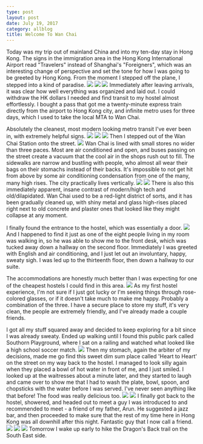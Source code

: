 ```yaml
---
type: post
layout: post
date: July 19, 2017
category: allblog
title: Welcome To Wan Chai
---
```


Today was my trip out of mainland China and into my ten-day stay in Hong Kong. The signs in the immigration area in the Hong Kong International Airport read "Travelers" instead of Shanghai's "Foreigners", which was an interesting change of perspective and set the tone for how I was going to be greeted by Hong Kong. From the moment I stepped off the plane, I  stepped into a kind of paradise. <img class="post-img" src="{{ '/assets/img/travel/SE_Asia/Day2/pudong_airport.jpeg' }}"/> <img class="post-img" src="{{ '/assets/img/travel/SE_Asia/Day2/flight_to_hong_kong.jpeg' }}"/> <img class="post-img" src="{{ '/assets/img/travel/SE_Asia/Day2/after_flight_to_hong_kong.jpeg' }}"/>
Immediately after leaving arrivals, it  was clear how well everything was organized and laid out. I could withdraw the HK dollars I needed and find transit to my hostel almost effortlessly. I bought a pass that got me a twenty-minute express train directly from the airport to Hong Kong city, and infinite metro uses for three days, which I used to take the local MTA to Wan Chai.

Absolutely the cleanest, most modern looking metro transit I've ever been in, with extremely helpful signs.
<img class="post-img" src="{{ '/assets/img/travel/SE_Asia/Day2/clean_mta.jpeg' }}"/> <img class="post-img" src="{{ '/assets/img/travel/SE_Asia/Day2/express_train_hong_kong.jpeg' }}"/> <img class="post-img" src="{{ '/assets/img/travel/SE_Asia/Day2/helpful_sign_mta.jpeg' }}"/>
Then I stepped out of the Wan Chai Station onto the street. <img class="post-img" src="{{ '/assets/img/travel/SE_Asia/Day2/wan_chai_street.jpeg' }}"/> Wan Chai is lined with small stores no wider than three paces. Most are air conditioned and open, and buses passing on the street create a vacuum that the cool air in the shops rush out to fill. The sidewalks are narrow and bustling with people, who almost all wear their bags on their stomachs instead of their backs. It's impossible to not get hit from above by some air conditioning condensation from one of the many, many high rises. The city practically lives vertically.
<img class="post-img" src="{{ '/assets/img/travel/SE_Asia/Day2/wan_chai_tower.jpeg' }}"/> <img class="post-img" src="{{ '/assets/img/travel/SE_Asia/Day2/wan_chai_fisheye.jpeg' }}"/>
There is also this immediately apparent, insane contrast of modern/high tech and old/dilapidated. Wan Chai used to be a red-light district of sorts, and it has been gradually cleaned up, with shiny metal and glass high-rises placed right next to old concrete and plaster ones that looked like they might collapse at any moment.

I finally found the entrance to the hostel, which was essentially a door. <img class="post-img" src="{{ '/assets/img/travel/SE_Asia/Day2/hostel_door.jpeg' }}"/> And I happened to find it just as one of the eight people living in my room was walking in, so he was able to show me to the front desk, which was tucked away down a hallway on the second floor. Immediately I was greeted with English and air conditioning, and I just let out an involuntary, happy, sweaty sigh. I was led up to the thirteenth floor, then down a hallway to our suite. 

The accommodations are honestly much better than I was expecting for one of the cheapest hostels I could find in this area. <img class="post-img" src="{{ '/assets/img/travel/SE_Asia/Day2/hostel_bed.jpeg' }}"/> As my first hostel experience, I'm not sure if I just got lucky or I'm seeing things through rose-colored glasses, or if it doesn't take much to make me happy. Probably a combination of the three. I have a secure place to store my stuff, it's very clean, the people are extremely friendly, and I've already made a couple friends. 

I got all my stuff squared away and decided to keep exploring for a bit since I was already sweaty. Ended up walking until I found this public park called Southorn Playground, where I sat on a railing and watched what looked like a high school soccer match. <img class="post-img" src="{{ '/assets/img/travel/SE_Asia/Day2/wan_chai_soccer.jpeg' }}"/> Then my stomach, again the arbiter of my decisions, made me go find this sweet dim sum place called 'Heart to Heart' on the street on my way back to the hostel. I managed to look silly again when they placed a bowl of hot water in front of me, and I just smiled. I looked up at the waitresses about a minute later, and they started to laugh and came over to show me that I had to wash the plate, bowl, spoon, and chopsticks with the water before I was served. I've never seen anything like that before! The food was really delicious too.
<img class="post-img" src="{{ '/assets/img/travel/SE_Asia/Day2/dim_sum_menu.jpeg' }}"/> <img class="post-img" src="{{ '/assets/img/travel/SE_Asia/Day2/dim_sum_food.jpeg' }}"/>
I finally got back to the hostel, showered, and headed out to meet a guy I was introduced to and recommended to meet - a friend of my father, Arun. He suggested a jazz bar, and then proceeded to make sure that the rest of my time here in Hong Kong was all downhill after this night. Fantastic guy that I now call a friend.
<img class="post-img" src="{{ '/assets/img/travel/SE_Asia/Day2/arun.jpeg' }}"/> <img class="post-img" src="{{ '/assets/img/travel/SE_Asia/Day2/the_pawn_jazz.jpeg' }}"/> <img class="post-img" src="{{ '/assets/img/travel/SE_Asia/Day2/the_pawn_friends.jpeg' }}"/>
Tomorrow I wake up early to hike the Dragon's Back trail on the South East side.
